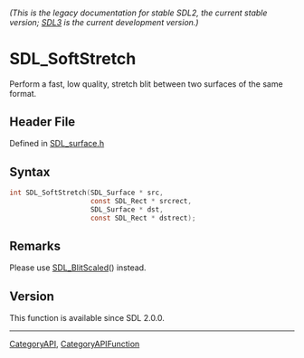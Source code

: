 ###### (This is the legacy documentation for stable SDL2, the current stable version; [SDL3](https://wiki.libsdl.org/SDL3/) is the current development version.)
# SDL_SoftStretch

Perform a fast, low quality, stretch blit between two surfaces of the same format.

## Header File

Defined in [SDL_surface.h](https://github.com/libsdl-org/SDL/blob/SDL2/include/SDL_surface.h)

## Syntax

```c
int SDL_SoftStretch(SDL_Surface * src,
                    const SDL_Rect * srcrect,
                    SDL_Surface * dst,
                    const SDL_Rect * dstrect);

```

## Remarks

Please use [SDL_BlitScaled](SDL_BlitScaled)() instead.

## Version

This function is available since SDL 2.0.0.

----
[CategoryAPI](CategoryAPI), [CategoryAPIFunction](CategoryAPIFunction)


